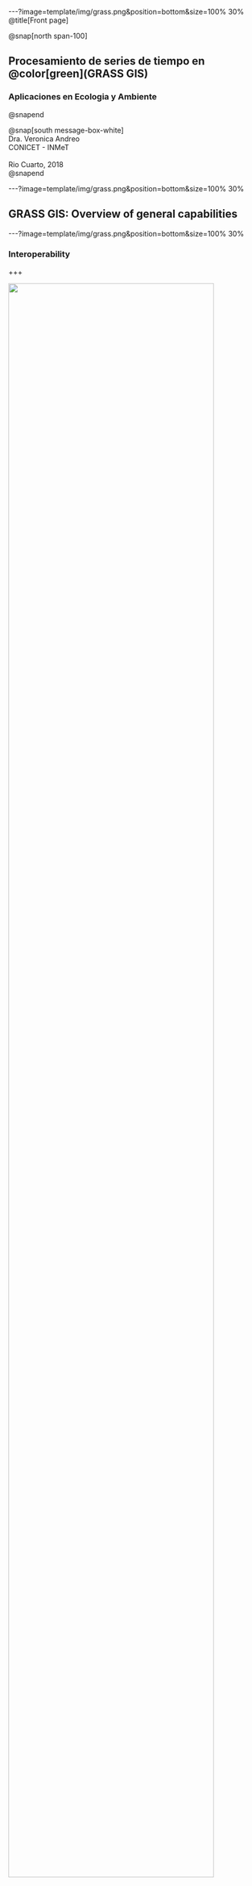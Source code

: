 ---?image=template/img/grass.png&position=bottom&size=100% 30%
@title[Front page]

@snap[north span-100]
<br>
<h2>Procesamiento de series de tiempo en @color[green](GRASS GIS)</h2>
<h3>Aplicaciones en Ecologia y Ambiente</h3>
@snapend

@snap[south message-box-white]
<br>Dra. Veronica Andreo<br>CONICET - INMeT<br><br>Rio Cuarto, 2018<br>
@snapend

---?image=template/img/grass.png&position=bottom&size=100% 30%

## GRASS GIS: Overview of general capabilities

---?image=template/img/grass.png&position=bottom&size=100% 30%

### Interoperability

+++

<img src="assets/img/grass_database_vs_geodata.png" width="90%">

+++?image=template/img/bg/green.jpg&position=top&size=100% 15%
@title[Raster Import/Export]

@snap[north text-white span-100]
Modules for import/export of raster maps
@snapend

@snap[west span-50]
<img src="assets/img/File_raster_import.png">
@snapend

@snap[east span-50]
<img src="assets/img/File_raster_export.png">
@snapend

@snap[south span-100]
GRASS relies on [GDAL](https://www.gdal.org/) to import and export raster data
@snapend

+++?image=template/img/bg/green.jpg&position=top&size=100% 15%
@title[Vector Import/Export]

@snap[north text-white span-100]
Modules for import/export of vector maps
@snapend

@snap[west span-50]
<img src="assets/img/File_vector_import.png">
@snapend

@snap[east span-50]
<img src="assets/img/File_vector_export.png">
@snapend

@snap[south span-100]
GRASS relies on [OGR](https://www.gdal.org/ogr_arch.html) to import and export vector data
@snapend

---?image=template/img/grass.png&position=bottom&size=100% 30%

### Raster data processing

+++?image=template/img/bg/green.jpg&position=top&size=100% 15%

@snap[north text-white span-100]
Raster menu
@snapend

@snap[west span-50]
<br>
<img src="assets/img/Raster_menu.png" width="90%">
@snapend

@snap[east span-50]
@ul[header-footer-list-shrink](false)
- Raster data: DEM, land cover, climatic maps, etc.
- Imagery data: Landsat, Sentinel, MODIS, SPOT, QuickBird, etc.
@ulend
@snapend

@snap[south span-100]
[Raster processing](https://grass.osgeo.org/grass74/manuals/rasterintro.html) manual
@snapend

+++?image=template/img/bg/green.jpg&position=top&size=100% 15%

@snap[north text-white span-100]
Resampling
@snapend

@snap[west span-50]
@ul[header-footer-list-shrink](false)
- [r.resamp.interp](https://grass.osgeo.org/grass74/manuals/r.resamp.interp.html): Resamples raster map to a finer grid using different interpolation methods: nearest, bilinear, bicubic (downscaling)
- [r.resamp.stats](https://grass.osgeo.org/grass74/manuals/r.resamp.stats.html): Resamples raster map layers to a coarser grid using aggregation (i.e., upscaling)
@ulend
<br>
@snapend

@snap[east span-50]
<img src="assets/img/Raster_resample_options.png">
<br>
@snapend

@snap[south span-60]
<img src="assets/img/r_resamp_stats_6m_20m.png" width="60%">
@snapend

+++?image=template/img/bg/green.jpg&position=top&size=100% 15%

@snap[north text-white span-100]
Raster overlay
@snapend

@snap[west span-50]
<img src="assets/img/Raster_overlay_options.png">
<br><br>
@snapend

@snap[south span-60]
<img src="assets/img/r_patch.png" width="70%">
@snapend

@snap[east span-50]
@ul[header-footer-list-shrink](false)
- [r.series](https://grass.osgeo.org/grass74/manuals/r.series.html): Allows to aggregate a list of maps with different methods, i.e., average, min, max, etc.
- [r.patch](https://grass.osgeo.org/grass74/manuals/r.patch.html): Creates a composite raster map using category values from one (or more) map(s) to fill in areas of "no data" in another map
@ulend
@snapend

+++?image=template/img/bg/green.jpg&position=top&size=100% 15%

@snap[north text-white span-100]
Hydrological modeling
@snapend

@snap[west span-50]
<img src="assets/img/Raster_hydro.png">
@snapend

@snap[east span-50]
@size[20px](... plus several other add-ons, for example:)

<img src="assets/img/r_stream_addons.jpg">

@size[20px](<a href="https://doi.org/10.1016/j.cageo.2011.03.003">Jasiewics and Metz, 2011</a>)
@snapend

@snap[south span-70]
<img src="assets/img/r_stream_collage.png" width="75%">
@snapend

+++?image=template/img/bg/green.jpg&position=top&size=100% 15%

@snap[north text-white span-100]
Landscape analysis
@snapend

@snap[west span-40]
<img src="assets/img/Raster_landscape.png">
@snapend

@snap[east span-60]
@size[20px](... plus several add-ons for "patch analysis")

<img src="assets/img/Raster_r_pi_addons.png">
@snapend

@snap[south span-80]
<img src="assets/img/r_pi_searchtime.png" width="45%">
@size[20px](<a href="https://doi.org/10.1111/2041-210X.12827">Wegman et al., 2017</a>)
@snapend


---?image=template/img/grass.png&position=bottom&size=100% 30%

### Satellite imagery processing

+++?image=template/img/bg/green.jpg&position=top&size=100% 15%

@snap[north text-white span-100]
Imagery menu
@snapend

@snap[west span-40]
<img src="assets/img/Imagery_menu.png">
@snapend

@snap[east span-60]
<img src="assets/img/Imaging-Spectroscopy-Concept.png" width="90%">
@snapend

@snap[south span-100]
[Image processing](https://grass.osgeo.org/grass74/manuals/imageryintro.html) manual
@snapend

+++?image=template/img/bg/green.jpg&position=top&size=100% 15%

@snap[north text-white span-100]
Manage colors
@snapend

@snap[west span-50]
<br>
<img src="assets/img/Imagery_colors.png">
<br><br><br>
@snapend

@snap[east span-50]
<br>
<img src="assets/img/i_colors_enhance.jpg" width="85%">
@snapend

+++?image=template/img/bg/green.jpg&position=top&size=100% 15%

@snap[north text-white span-100]
Transformations
@snapend

@snap[west span-40]
<img src="assets/img/Imagery_transform.png">
@snapend

@snap[east span-60]
@ul[header-footer-list-shrink](false)
- [i.pca](https://grass.osgeo.org/grass74/manuals/i.pca.html): Principal components analysis
- [i.fft](https://grass.osgeo.org/grass74/manuals/i.fft.html): Fast Fourier Transform
- [i.pansharpen](https://grass.osgeo.org/grass74/manuals/i.pansharpen.html): Image fusion algorithms to sharpen multispectral with high-res panchromatic channels
@ulend
@snapend

+++?image=template/img/bg/green.jpg&position=top&size=100% 15%

@snap[north text-white span-100]
Classification
@snapend

@snap[west span-50]
<img src="assets/img/Imagery_classification.png">
@snapend

@snap[east span-50]
<br>
@ul[header-footer-list-shrink](false)
- [r.learn.ml](https://grass.osgeo.org/grass74/manuals/addons/r.learn.ml.html): Supervised classification and regression with Machine Learning
- [r.fuzzy.system](https://grass.osgeo.org/grass74/manuals/addons/r.fuzzy.system.html): Full fuzzy logic standalone classification system
- [i.ann.maskrcnn](https://grass.osgeo.org/grass74/manuals/addons/i.ann.maskrcnn.html): Supervised classification using convolutional neural networks
- [i.object.activelearning](https://grass.osgeo.org/grass74/manuals/addons/r.object.activelearning.html): Active learning for classifying raster objects
@ulend
@snapend

@snap[south span-100]
@size[20px](Supervised and Unsupervised methods available. See <a href="https://grasswiki.osgeo.org/wiki/Image_classification">Image classification</a> wiki for details and mini tutorial)
@snapend

+++?image=template/img/bg/green.jpg&position=top&size=100% 15%

@snap[north text-white span-100]
Segmentation and OBIA
@snapend

@snap[west span-40]
<br>
@size[20px](OBIA-automated classification)
<img src="assets/img/remotesensing_grass_obia.png" width="85%">
@snapend

@snap[east span-60]
<br>
@ul[header-footer-list-shrink](false)
- [i.segment](https://grass.osgeo.org/grass77/manuals/i.segment.html): Identifies segments (objects) from imagery data
- [i.segment.hierarchical](https://grass.osgeo.org/grass74/manuals/addons/i.segment.hierarchical.html): Hierarchical segmentation
- [i.segment.stats](https://grass.osgeo.org/grass74/manuals/addons/i.segment.stats.html): Calculates statistics describing raster areas
- [i.segment.uspo](https://grass.osgeo.org/grass74/manuals/addons/i.segment.uspo.html): Unsupervised segmentation parameter optimization
- [i.superpixels.slic](https://grass.osgeo.org/grass74/manuals/addons/i.superpixels.slic.html): Performs image segmentation using SLIC method
@ulend
@snapend

@snap[south span-100]
@size[26](<a href="https://github.com/tgrippa/Opensource_OBIA_processing_chain">OBIA processing chain</a>)
@snapend

+++?image=template/img/bg/green.jpg&position=top&size=100% 15%

@snap[north text-white span-100]
Generic RS tools and tools for specific sensors
@snapend

@snap[west span-60]
<br>
<img src="assets/img/Imagery_satellite_especif_tools.png">
<br>
@size[20px](... plus add-ons for MODIS, Sentinel2, Landsat, SRTM, GPM, etc.)
@snapend

@snap[east span-40]
<br>
<img src="assets/img/i_atcorr_B02_atcorr.png" width="85%">

@size[16px](Sentinel-2A Band 02 after *i.atcorr*)
@snapend

+++?image=template/img/bg/green.jpg&position=top&size=100% 15%

@snap[north text-white span-100]
RS derived products
@snapend

@snap[west span-40]
<br>
<img src="assets/img/Imagery_products.png">
<br>
<img src="assets/img/ndvi.png" width="80%">
@snapend

@snap[east span-60]
<br>
@ul[header-footer-list-shrink](false)
- [i.wi](https://grass.osgeo.org/grass74/manuals/addons/i.wi.html): Calculates different types of water indices
- [i.lswt](https://grass.osgeo.org/grass74/manuals/addons/i.lswt.html): Computes Lake Surface Water Temperatures from TOA Brightness Temperatures
- [i.landsat8.swlst](https://grass.osgeo.org/grass74/manuals/addons/i.landsat8.swlst.html): Split-window algorithm estimating LST from Landsat 8 OLI/TIRS
- [i.rh](https://grass.osgeo.org/grass74/manuals/addons/i.rh.html): Water in atmosphere: relative humidity, water vapour
- [i.water](https://grass.osgeo.org/grass74/manuals/addons/i.water.html): Water detection from satellite data derived indices
@ulend
@snapend

---?image=template/img/grass.png&position=bottom&size=100% 30%

### 3D raster processing

+++?image=template/img/bg/green.jpg&position=top&size=100% 15%

@snap[north text-white span-100]
3D raster menu
@snapend

@snap[west span-50]
<br>
<img src="assets/img/3D_raster_menu.png">
<br><br>
@snapend

@snap[east span-50]
<br>
<img src="assets/img/raster3d_layout.png" width="80%">
<br>
@size[18px](3D raster coordinate system and internal tile layout)
@snapend

@snap[south span-100]
[3D raster processing](https://grass.osgeo.org/grass74/manuals/raster3dintro.html) manual
@snapend

---?image=template/img/grass.png&position=bottom&size=100% 30%

### Vector data processing

+++?image=template/img/bg/green.jpg&position=top&size=100% 15%

@snap[north text-white span-100]
Vector menu
@snapend

@snap[west span-50]
<img src="assets/img/Vector_menu.png">
@snapend

@snap[east span-50]
<img src="assets/img/vector_types.png">

@size[18px](Topological vector formats in GRASS GIS)
@snapend

@snap[south span-100]
[Vector processing](https://grass.osgeo.org/grass74/manuals/vectorintro.html) manual
@snapend

+++?image=template/img/bg/green.jpg&position=top&size=100% 15%

@snap[north text-white span-100]
Topology maintenance
@snapend

@snap[midpoint span-90]
<img src="assets/img/Vector_topology_maint.png" width="80%">
<br><br><br><br>
@snapend

@snap[south-west span-65]
<img src="assets/img/v_clean.png" width="60%"><br>
@size[16px](Cleaning topological errors in vector map)
@snapend

@snap[south-east span-65]
<img src="assets/img/v_generalize_smooth.png" width="60%"><br>
@size[16px](Smoothing. See also the <a href="https://grasswiki.osgeo.org/wiki/V.generalize_tutorial">v.generalize</a> wiki)
@snapend

+++?image=template/img/bg/green.jpg&position=top&size=100% 15%

@snap[north text-white span-100]
Selection and overlaying
@snapend

@snap[west span-50]
<img src="assets/img/Vector_select.png">
<br><br><br><br>
<img src="assets/img/Vector_overlay.png">
@snapend

@snap[east span-50]
<br>
<img src="assets/img/v_select_op_touches.png" width="60%">
@size[15px](v.select operator *TOUCHES*)
<br><br><br>
<img src="assets/img/v_overlay_op_not.png" width="50%">
@size[15px](v.overlay operator *NOT*)
@snapend

+++?image=template/img/bg/green.jpg&position=top&size=100% 15%

@snap[north text-white span-100]
Network analysis
@snapend

@snap[west span-50]
<img src="assets/img/Vector_network_analysis.png">
@snapend

@snap[east span-50]
<img src="assets/img/v_net_distance.png">
@snapend

+++?image=template/img/bg/green.jpg&position=top&size=100% 15%

@snap[north text-white span-100]
Reporting, stats and update of attributes
@snapend

@snap[west span-50]
<br>
<img src="assets/img/Vector_report_stats.png">

<img src="assets/img/v_univar.png">
@snapend

@snap[east span-50]
<br><br>
<img src="assets/img/Vector_update_attr.png">

<img src="assets/img/v_rast_stats.png" width="90%">
@snapend

---?image=template/img/grass.png&position=bottom&size=100% 30%

### Database management

+++?image=template/img/bg/green.jpg&position=top&size=100% 15%

@snap[north text-white span-100]
Database management menu
@snapend

@snap[west span-50]
<img src="assets/img/DB_menu.png" width="95%">
<br><br><br><br>
@snapend

@snap[east span-50]
<img src="assets/img/vector_db_connections.png">
<br><br><br>
@snapend

@snap[south span-60]
<img src="assets/img/db_execute.png" width="55%">
@snapend

---?image=template/img/grass.png&position=bottom&size=100% 30%

### Temporal data processing

+++?image=template/img/bg/green.jpg&position=top&size=100% 15%

@snap[north text-white span-100]
Temporal menu
@snapend

@snap[west span-50]
<img src="assets/img/Temporal_menu.png">
@snapend

@snap[east span-50]
@ul[header-footer-list-shrink](false)
- import/export
- temporal topology
- aggregation
- accumulation
- temporal algebra
- temporal interpolation
@ulend
@snapend

@snap[south span-100]
We'll see this in more detail on Thursday @fa[smile-o fa-spin text-green]
@snapend

---?image=template/img/grass.png&position=bottom&size=100% 30%

### Graphical modeler

+++?image=template/img/bg/green.jpg&position=top&size=100% 15%

@snap[north text-white span-100]
Graphic model and Python translation
@snapend

@snap[west span-50]
<img src="assets/img/graphical_modeller.png">
@snapend 

@snap[east span-50]
<img src="assets/img/graphical_modeller_python.png" width="90%">
@snapend

@snap[south span-100]
See [g.gui.gmodeler](https://grass.osgeo.org/grass74/manuals/wxGUI.gmodeler.html) manual page for further details.
@snapend

---?image=template/img/grass.png&position=bottom&size=100% 30%

### Visualization tools

+++?image=template/img/bg/green.jpg&position=top&size=100% 15%

@snap[north text-white span-100]
Map display: console tab
@snapend

@snap[south span-100]
<img src="assets/img/map_display_and_gui_console.png" width="85%">
@snapend

+++?image=template/img/bg/green.jpg&position=top&size=100% 15%

@snap[north text-white span-100]
Map display: data tab
@snapend

@snap[south span-100]
<img src="assets/img/map_display_and_data_tab.png" width="85%">
@snapend

+++?image=template/img/bg/green.jpg&position=top&size=100% 15%

@snap[north text-white span-100]
Map display: 3D view
@snapend

@snap[south span-100]
<img src="assets/img/3d_view.png" width="85%">
@snapend

+++?image=template/img/bg/green.jpg&position=top&size=100% 15%

@snap[north text-white span-100]
Wx-monitors
@snapend

@snap[west span-40]
In the terminal:
<img src="assets/img/terminal_wx0_call.png">
@snapend

@snap[east span-60]
<img src="assets/img/wx_monitor.png" width="90%">
@snapend

@snap[south span-100]
@size[26px](The wx-monitors have the same **buttons** than the main Map Display in the GUI)
@snapend

+++?image=template/img/bg/green.jpg&position=top&size=100% 15%

@snap[north text-white span-100]
Map-swipe
@snapend

@snap[midpoint span-100]
<br>
<img src="assets/img/map_swipe.png" width="60%">
@snapend

@snap[south span-100]
[g.gui.mapswipe](https://grass.osgeo.org/grass74/manuals/g.gui.mapswipe.html)
@snapend

+++?image=template/img/bg/green.jpg&position=top&size=100% 15%

@snap[north text-white span-100]
Animation tool
@snapend

@snap[midpoint span-100]
<br>
<img src="assets/img/lsat5_animation.gif" width="70%">
@snapend

@snap[south span-100]
[g.gui.animation](https://grass.osgeo.org/grass74/manuals/g.gui.animation.html)
@snapend

+++?image=template/img/bg/green.jpg&position=top&size=100% 15%

@snap[north text-white span-100]
Cartographic composer
@snapend

@snap[midpoint span-100]
<br>
<img src="assets/img/cartographic_comp_draft.png" width="50%">
@snapend

@snap[south span-100]
[g.gui.psmap](https://grass.osgeo.org/grass77/manuals/g.gui.psmap.html)
@snapend

+++

Export as .ps .eps or .pdf

<img src="assets/img/elevation.png" width="60%">

+++?code=code/elevation.psmap

@snap[north-east template-note text-gray]
Example of a .psmap file to automatize cartographic composition
@snapend

@[19](raster map)
@[21-29](vector of areas)
@[30-40](vector of lines)
@[41-49](color table, i.e., raster legend)
@[50-57](vector legend)
@[58-67](scale bar)

---?image=template/img/grass.png&position=bottom&size=100% 30%

### Add-ons

+++?image=template/img/bg/green.jpg&position=top&size=100% 15%

@snap[north text-white span-100]
Some (other) cool add-ons
@snapend

@snap[midpoint span-100]
@ul[header-footer-list-shrink](false)
- [i.modis](https://grass.osgeo.org/grass74/manuals/addons/i.modis.html): Toolset for download and processing of MODIS products using pyModis
- [i.sentinel](https://grass.osgeo.org/grass74/manuals/addons/i.sentinel.html): Toolset for download and processing of Copernicus Sentinel products
- [r.hants](https://grass.osgeo.org/grass74/manuals/addons/r.hants.html): Approximates a periodic time series with harmonics
- [r.seasons](https://grass.osgeo.org/grass74/manuals/addons/r.seasons.html): Extracts seasons from a time series
- [r.bioclim](https://grass.osgeo.org/grass74/manuals/addons/r.bioclim.html): Calcuates bioclimatic indices
- ... and **other 300+ more in the official repo!!**
@ulend
@snapend

@snap[south span-100]
@fa[grin #8EA33B]
@size[24px](Don't forget to check <a href="https://grass.osgeo.org/grass74/manuals/addons/">https://grass.osgeo.org/grass74/manuals/addons/</a> from time to time)
@snapend

--- 

**Thanks for your attention!!**

![GRASS GIS logo](assets/img/grass_logo_alphab.png)

---

@snap[north span-90]
<br><br><br>
Move on to: 
<br>
[Raster data processing](https://gitpitch.com/veroandreo/curso-grass-gis-rioiv/master?p=slides/03_raster&grs=gitlab#/)
@snapend

@snap[south span-50]
@size[18px](Presentation powered by)
<br>
<a href="https://gitpitch.com/">
<img src="assets/img/gitpitch_logo.png" width="20%"></a>
@snapend

<!--- <p><span class="slide-title">Flowchart view plus Python translation</span></p> --->